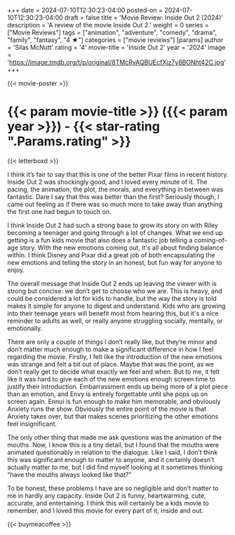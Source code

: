 +++
date = 2024-07-10T12:30:23-04:00
posted-on = 2024-07-10T12:30:23-04:00
draft = false
title = 'Movie Review: Inside Out 2 (2024)'
description = 'A review of the movie Inside Out 2.'
weight = 0
series = ["Movie Reviews"]
tags = ["animation", "adventure", "comedy", "drama", "family", "fantasy", "4 ★"]
categories = ["movie reviews"]
[params]
  author = 'Silas McNutt'
  rating = '4'
  movie-title = 'Inside Out 2'
  year = '2024'
  image = 'https://image.tmdb.org/t/p/original/8TMcRyAQBUEcfXjz7y8BONht42C.jpg'
+++

{{< movie-poster >}}

# {{< param movie-title >}} ({{< param year >}}) - {{< star-rating ".Params.rating" >}}

{{< letterboxd >}}

I think it’s fair to say that this is one of the better Pixar films in recent history. Inside Out 2 was shockingly good, and I loved every minute of it. The pacing, the animation, the plot, the morals, and everything in between was fantastic. Dare I say that this was better than the first? Seriously though, I came out feeling as if there was so much more to take away than anything the first one had begun to touch on.

I think Inside Out 2 had such a strong base to grow its story on with Riley becoming a teenager and going through a lot of changes. What we end up getting is a fun kids movie that also does a fantastic job telling a coming-of-age story. With the new emotions coming out, it's all about finding balance within. I think Disney and Pixar did a great job of both encapsulating the new emotions and telling the story in an honest, but fun way for anyone to enjoy.

The overall message that Inside Out 2 ends up leaving the viewer with is strong but concise: we don’t get to choose who we are. This is heavy, and could be considered a lot for kids to handle, but the way the story is told makes it simple for anyone to digest and understand. Kids who are growing into their teenage years will benefit most from hearing this, but it's a nice reminder to adults as well, or really anyone struggling socially, mentally, or emotionally.

There are only a couple of things I don’t really like, but they’re minor and don’t matter much enough to make a significant difference in how I feel regarding the movie. Firstly, I felt like the introduction of the new emotions was strange and felt a bit out of place. Maybe that was the point, as we don’t really get to decide what exactly we feel and when. But to me, it felt like it was hard to give each of the new emotions enough screen time to justify their introduction. Embarrassment ends up being more of a plot piece than an emotion, and Envy is entirely forgettable until she pops up on screen again. Ennui is fun enough to make him memorable, and obviously Anxiety runs the show. Obviously the entire point of the movie is that Anxiety takes over, but that makes scenes prioritizing the other emotions feel insignificant.

The only other thing that made me ask questions was the animation of the mouths. Now, I know this is a tiny detail, but I found that the mouths were animated questionably in relation to the dialogue. Like I said, I don’t think this was significant enough to matter to anyone, and it certainly doesn’t actually matter to me, but I did find myself looking at it sometimes thinking “have the mouths always looked like that?”

To be honest, these problems I have are so negligible and don’t matter to me in hardly any capacity. Inside Out 2 is funny, heartwarming, cute, accurate, and entertaining. I think this will certainly be a kids movie to remember, and I loved this movie for every part of it, inside and out.

{{< buymeacoffee >}}
